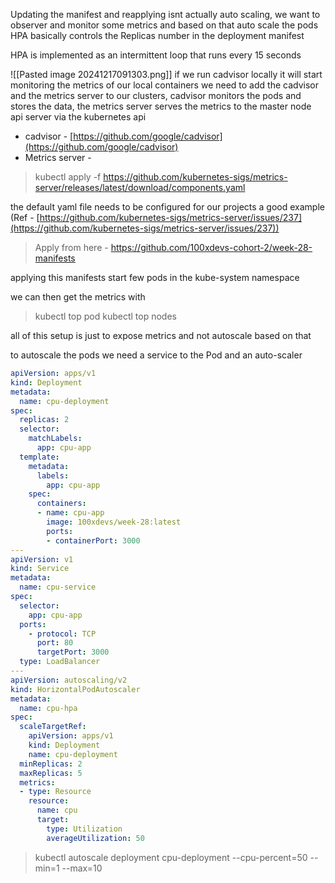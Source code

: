 Updating the manifest and reapplying isnt actually auto scaling, we want to observer and monitor some metrics and based on that auto scale the pods
HPA basically controls the Replicas number in the deployment manifest

HPA is implemented as an intermittent loop that runs every 15 seconds

![[Pasted image 20241217091303.png]]
if we  run cadvisor locally it will start monitoring the metrics of our local containers
we need to add the cadvisor and the metrics server to our clusters, cadvisor monitors the pods and stores the data, the metrics server serves the metrics to the master node api server via the kubernetes api

- cadvisor - [https://github.com/google/cadvisor](https://github.com/google/cadvisor)
- Metrics server - 
>kubectl apply -f https://github.com/kubernetes-sigs/metrics-server/releases/latest/download/components.yaml

the default yaml file needs to be configured for our projects
a good example (Ref - [https://github.com/kubernetes-sigs/metrics-server/issues/237](https://github.com/kubernetes-sigs/metrics-server/issues/237))
>Apply from here - https://github.com/100xdevs-cohort-2/week-28-manifests

applying this manifests start few pods in the kube-system namespace

we can then get the metrics with
>kubectl top pod
>kubectl top nodes

all of this setup is just to expose metrics and not autoscale based on that

to autoscale the pods we need a service to the Pod and an auto-scaler 
```yml
apiVersion: apps/v1
kind: Deployment
metadata:
  name: cpu-deployment
spec:
  replicas: 2
  selector:
    matchLabels:
      app: cpu-app
  template:
    metadata:
      labels:
        app: cpu-app
    spec:
      containers:
      - name: cpu-app
        image: 100xdevs/week-28:latest
        ports:
        - containerPort: 3000
---
apiVersion: v1
kind: Service
metadata:
  name: cpu-service
spec:
  selector:
    app: cpu-app
  ports:
    - protocol: TCP
      port: 80
      targetPort: 3000
  type: LoadBalancer
---
apiVersion: autoscaling/v2
kind: HorizontalPodAutoscaler
metadata:
  name: cpu-hpa
spec:
  scaleTargetRef: 
    apiVersion: apps/v1
    kind: Deployment
    name: cpu-deployment
  minReplicas: 2
  maxReplicas: 5
  metrics:
  - type: Resource
    resource: 
      name: cpu
      target:
        type: Utilization
        averageUtilization: 50
```

> kubectl autoscale deployment cpu-deployment --cpu-percent=50 --min=1 --max=10